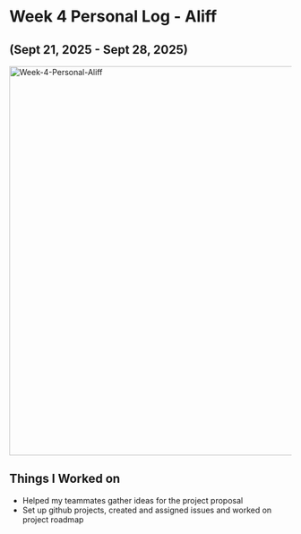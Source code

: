 # Week 4 Personal Log - Aliff

## (Sept 21, 2025 - Sept 28, 2025)

<img width="1185" height="695" alt="Week-4-Personal-Aliff" src="https://github.com/user-attachments/assets/d0b85ec3-1690-4c98-ba59-dbeaa32d9590" />

## Things I Worked on

- Helped my teammates gather ideas for the project proposal
- Set up github projects, created and assigned issues and worked on project roadmap
